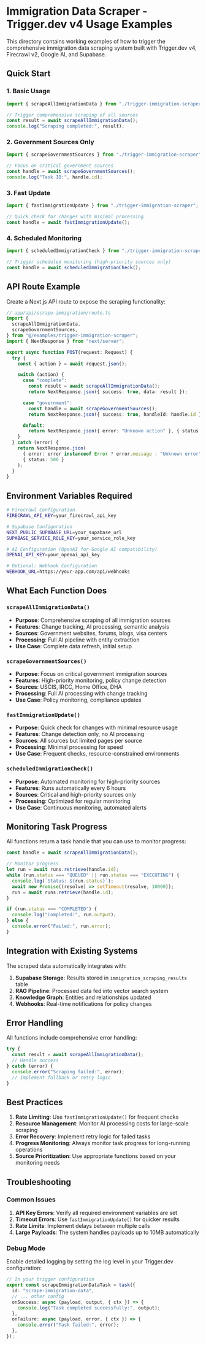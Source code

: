 # Immigration Data Scraper - Trigger.dev v4 Usage Examples

This directory contains working examples of how to trigger the comprehensive immigration data scraping system built with Trigger.dev v4, Firecrawl v2, Google AI, and Supabase.

## Quick Start

### 1. Basic Usage

```typescript
import { scrapeAllImmigrationData } from "./trigger-immigration-scraper";

// Trigger comprehensive scraping of all sources
const result = await scrapeAllImmigrationData();
console.log("Scraping completed:", result);
```

### 2. Government Sources Only

```typescript
import { scrapeGovernmentSources } from "./trigger-immigration-scraper";

// Focus on critical government sources
const handle = await scrapeGovernmentSources();
console.log("Task ID:", handle.id);
```

### 3. Fast Update

```typescript
import { fastImmigrationUpdate } from "./trigger-immigration-scraper";

// Quick check for changes with minimal processing
const handle = await fastImmigrationUpdate();
```

### 4. Scheduled Monitoring

```typescript
import { scheduledImmigrationCheck } from "./trigger-immigration-scraper";

// Trigger scheduled monitoring (high-priority sources only)
const handle = await scheduledImmigrationCheck();
```

## API Route Example

Create a Next.js API route to expose the scraping functionality:

```typescript
// app/api/scrape-immigration/route.ts
import {
  scrapeAllImmigrationData,
  scrapeGovernmentSources,
} from "@/examples/trigger-immigration-scraper";
import { NextResponse } from "next/server";

export async function POST(request: Request) {
  try {
    const { action } = await request.json();

    switch (action) {
      case "complete":
        const result = await scrapeAllImmigrationData();
        return NextResponse.json({ success: true, data: result });

      case "government":
        const handle = await scrapeGovernmentSources();
        return NextResponse.json({ success: true, handleId: handle.id });

      default:
        return NextResponse.json({ error: "Unknown action" }, { status: 400 });
    }
  } catch (error) {
    return NextResponse.json(
      { error: error instanceof Error ? error.message : "Unknown error" },
      { status: 500 }
    );
  }
}
```

## Environment Variables Required

```bash
# Firecrawl Configuration
FIRECRAWL_API_KEY=your_firecrawl_api_key

# Supabase Configuration
NEXT_PUBLIC_SUPABASE_URL=your_supabase_url
SUPABASE_SERVICE_ROLE_KEY=your_service_role_key

# AI Configuration (OpenAI for Google AI compatibility)
OPENAI_API_KEY=your_openai_api_key

# Optional: Webhook Configuration
WEBHOOK_URL=https://your-app.com/api/webhooks
```

## What Each Function Does

### `scrapeAllImmigrationData()`

- **Purpose**: Comprehensive scraping of all immigration sources
- **Features**: Change tracking, AI processing, semantic analysis
- **Sources**: Government websites, forums, blogs, visa centers
- **Processing**: Full AI pipeline with entity extraction
- **Use Case**: Complete data refresh, initial setup

### `scrapeGovernmentSources()`

- **Purpose**: Focus on critical government immigration sources
- **Features**: High-priority monitoring, policy change detection
- **Sources**: USCIS, IRCC, Home Office, DHA
- **Processing**: Full AI processing with change tracking
- **Use Case**: Policy monitoring, compliance updates

### `fastImmigrationUpdate()`

- **Purpose**: Quick check for changes with minimal resource usage
- **Features**: Change detection only, no AI processing
- **Sources**: All sources but limited pages per source
- **Processing**: Minimal processing for speed
- **Use Case**: Frequent checks, resource-constrained environments

### `scheduledImmigrationCheck()`

- **Purpose**: Automated monitoring for high-priority sources
- **Features**: Runs automatically every 6 hours
- **Sources**: Critical and high-priority sources only
- **Processing**: Optimized for regular monitoring
- **Use Case**: Continuous monitoring, automated alerts

## Monitoring Task Progress

All functions return a task handle that you can use to monitor progress:

```typescript
const handle = await scrapeAllImmigrationData();

// Monitor progress
let run = await runs.retrieve(handle.id);
while (run.status === "QUEUED" || run.status === "EXECUTING") {
  console.log(`Status: ${run.status}`);
  await new Promise((resolve) => setTimeout(resolve, 10000));
  run = await runs.retrieve(handle.id);
}

if (run.status === "COMPLETED") {
  console.log("Completed:", run.output);
} else {
  console.error("Failed:", run.error);
}
```

## Integration with Existing Systems

The scraped data automatically integrates with:

1. **Supabase Storage**: Results stored in `immigration_scraping_results` table
2. **RAG Pipeline**: Processed data fed into vector search system
3. **Knowledge Graph**: Entities and relationships updated
4. **Webhooks**: Real-time notifications for policy changes

## Error Handling

All functions include comprehensive error handling:

```typescript
try {
  const result = await scrapeAllImmigrationData();
  // Handle success
} catch (error) {
  console.error("Scraping failed:", error);
  // Implement fallback or retry logic
}
```

## Best Practices

1. **Rate Limiting**: Use `fastImmigrationUpdate()` for frequent checks
2. **Resource Management**: Monitor AI processing costs for large-scale scraping
3. **Error Recovery**: Implement retry logic for failed tasks
4. **Progress Monitoring**: Always monitor task progress for long-running operations
5. **Source Prioritization**: Use appropriate functions based on your monitoring needs

## Troubleshooting

### Common Issues

1. **API Key Errors**: Verify all required environment variables are set
2. **Timeout Errors**: Use `fastImmigrationUpdate()` for quicker results
3. **Rate Limits**: Implement delays between multiple calls
4. **Large Payloads**: The system handles payloads up to 10MB automatically

### Debug Mode

Enable detailed logging by setting the log level in your Trigger.dev configuration:

```typescript
// In your trigger configuration
export const scrapeImmigrationDataTask = task({
  id: "scrape-immigration-data",
  // ... other config
  onSuccess: async (payload, output, { ctx }) => {
    console.log("Task completed successfully:", output);
  },
  onFailure: async (payload, error, { ctx }) => {
    console.error("Task failed:", error);
  },
});
```
